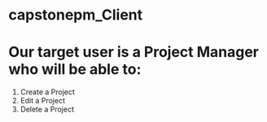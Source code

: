 # capstonepm_Client

# Our target user is a Project Manager who will be able to:
1. Create a Project
2. Edit a Project
3. Delete a Project
